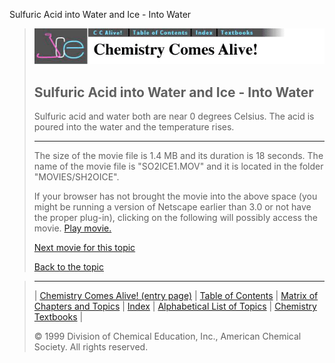 





 Sulfuric Acid into Water and Ice - Into Water
 



> ![Chemistry Comes Alive!](ccahead.gif)
> 
> 
> 
> 
> 
> 
> 
> 
> 
> ## Sulfuric Acid into Water and Ice - Into Water
> 
> 
> 
> 
> 
> 
> 
> 
>   
> 
> 
> 
> 
> 
>  Sulfuric acid and water both are near 0 degrees Celsius. The acid is poured into the water and the temperature rises.
>  
> 
> 
> 
> 
> 
> 
> 
> ---
> 
> 
>  The size of the movie file is 1.4 MB and its duration is 18 seconds. 
The name of the movie file is "SO2ICE1.MOV" 
and it is located in the folder "MOVIES/SH2OICE".
>  
> 
> 
> 
>  If your browser has not brought the movie into the above space
(you might be running a version of Netscape earlier than 3.0 or
not have the proper plug-in), clicking on the following will
possibly access the movie.
>  [Play movie.](../../MOVIES/SH2OICE/SO2ICE1.MOV) 
> 
> 
> 
> 
> [Next movie for this topic](../../MVHTM/SH2OICE/SO2ICE2.HTM) 
> 
> 
> 
> 
> 
> 
> 
> [Back to the topic](../../MAIN/SH2OICE/PAGE1.HTM)



> ---
> 
> 
>  |
>  [Chemistry Comes Alive! (entry page)](../../INDEX.HTM) 
>  |
>  [Table of Contents](../../CONTENTS.HTM) 
>  |
>  [Matrix of Chapters and Topics](../../MATRIX.HTM) 
>  |
>  [Index](../../WORDS.HTM) 
>  |
>  [Alphabetical List of Topics](../../ALPHATOP.HTM) 
>  |
>  [Chemistry Textbooks](../../BOOKS.HTM) 
>  |
>  
>  © 1999 Division of Chemical Education, Inc.,
American Chemical Society. All rights reserved.





